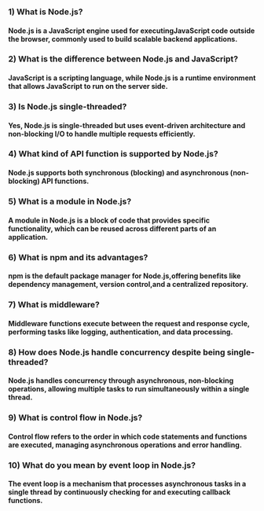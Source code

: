 ### 1) What is Node.js?

#### Node.js is a JavaScript engine used for executingJavaScript code outside the browser, commonly used to build scalable backend applications.

### 2) What is the difference between Node.js and JavaScript?

#### JavaScript is a scripting language, while Node.js is a runtime environment that allows JavaScript to run on the server side.

### 3) Is Node.js single-threaded?

#### Yes, Node.js is single-threaded but uses event-driven architecture and non-blocking I/O to handle multiple requests efficiently.

### 4) What kind of API function is supported by Node.js?

#### Node.js supports both synchronous (blocking) and asynchronous (non-blocking) API functions.

### 5) What is a module in Node.js?

#### A module in Node.js is a block of code that provides specific functionality, which can be reused across different parts of an application.

### 6) What is npm and its advantages?

#### npm is the default package manager for Node.js,offering benefits like dependency management, version control,and a centralized repository.

### 7) What is middleware?

#### Middleware functions execute between the request and response cycle, performing tasks like logging, authentication, and data processing.

### 8) How does Node.js handle concurrency despite being single-threaded?

#### Node.js handles concurrency through asynchronous, non-blocking operations, allowing multiple tasks to run simultaneously within a single thread.

### 9) What is control flow in Node.js?

#### Control flow refers to the order in which code statements and functions are executed, managing asynchronous operations and error handling.

### 10) What do you mean by event loop in Node.js?

#### The event loop is a mechanism that processes asynchronous tasks in a single thread by continuously checking for and executing callback functions.
